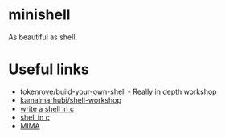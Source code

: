 # minishell

As beautiful as shell.


# Useful links

* [tokenrove/build-your-own-shell](https://github.com/tokenrove/build-your-own-shell) - Really in depth workshop
* [kamalmarhubi/shell-workshop](https://github.com/kamalmarhubi/shell-workshop)
* [write a shell in c](https://brennan.io/2015/01/16/write-a-shell-in-c/)
* [shell in c](https://danishpraka.sh/2018/01/15/write-a-shell.html)
* [MIMA](https://hackernoon.com/u/MIMA)
